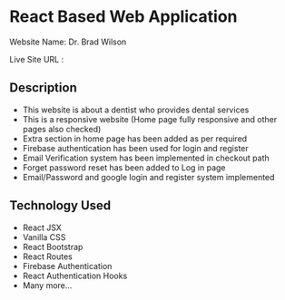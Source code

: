 # React Based Web Application

Website Name: Dr. Brad Wilson

Live Site URL : 

## Description

- This website is about a dentist who provides dental services
- This is a responsive website (Home page fully responsive and other pages also checked)
- Extra section in home page has been added as per required
- Firebase authentication has been used for login and register
- Email Verification system has been implemented in checkout path
- Forget password reset has been added to Log in page 
- Email/Password and google login and register system implemented


## Technology Used

- React JSX
- Vanilla CSS
- React Bootstrap
- React Routes
- Firebase Authentication
- React Authentication Hooks
- Many more...